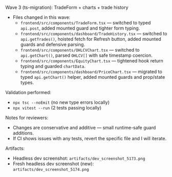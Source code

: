 Wave 3 (ts-migration): TradeForm + charts + trade history

- Files changed in this wave:
  - `frontend/src/components/TradeForm.tsx` — switched to typed `api.post`, added mounted guard and tighter form typing.
  - `frontend/src/components/dashboard/TradeHistory.tsx` — switched to `api.getTrades()`, hoisted fetch for Refresh button, added mounted guards and defensive parsing.
  - `frontend/src/components/OHLCVChart.tsx` — switched to `api.getChart()`, parsed `OHLCV[]` with safe timestamp coercion.
  - `frontend/src/components/EquityChart.tsx` — tightened hook return typing and guarded `chartData`.
  - `frontend/src/components/dashboard/PriceChart.tsx` — migrated to typed `api.getChart()` helper, added mounted guards and prop/state types.

Validation performed:
- `npx tsc --noEmit` (no new type errors locally)
- `npx vitest --run` (2 tests passing locally)

Notes for reviewers:
- Changes are conservative and additive — small runtime-safe guard additions.
- If CI shows issues with any tests, revert the specific file and I will iterate.

Artifacts:
- Headless dev screenshot: `artifacts/dev_screenshot_5173.png`
- Fresh headless dev screenshot (new): `artifacts/dev_screenshot_5174.png`
